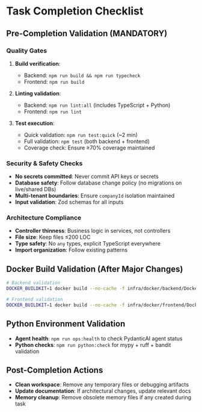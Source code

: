 # Task Completion Checklist

## Pre-Completion Validation (MANDATORY)

### Quality Gates
1. **Build verification**: 
   - Backend: `npm run build && npm run typecheck`
   - Frontend: `npm run build`

2. **Linting validation**:
   - Backend: `npm run lint:all` (includes TypeScript + Python)
   - Frontend: `npm run lint`

3. **Test execution**:
   - Quick validation: `npm run test:quick` (~2 min)
   - Full validation: `npm test` (both backend + frontend)
   - Coverage check: Ensure ≥70% coverage maintained

### Security & Safety Checks
- **No secrets committed**: Never commit API keys or secrets
- **Database safety**: Follow database change policy (no migrations on live/shared DBs)
- **Multi-tenant boundaries**: Ensure `companyId` isolation maintained
- **Input validation**: Zod schemas for all inputs

### Architecture Compliance
- **Controller thinness**: Business logic in services, not controllers
- **File size**: Keep files ≤200 LOC
- **Type safety**: No `any` types, explicit TypeScript everywhere
- **Import organization**: Follow existing patterns

## Docker Build Validation (After Major Changes)
```bash
# Backend validation
DOCKER_BUILDKIT=1 docker build --no-cache -f infra/docker/backend/Dockerfile.backend -t serplexity-backend:dev . | cat

# Frontend validation  
DOCKER_BUILDKIT=1 docker build --no-cache -f infra/docker/frontend/Dockerfile.frontend -t serplexity-frontend:dev . | cat
```

## Python Environment Validation
- **Agent health**: `npm run ops:health` to check PydanticAI agent status
- **Python checks**: `npm run python:check` for mypy + ruff + bandit validation

## Post-Completion Actions
- **Clean workspace**: Remove any temporary files or debugging artifacts
- **Update documentation**: If architectural changes, update relevant docs
- **Memory cleanup**: Remove obsolete memory files if any created during task